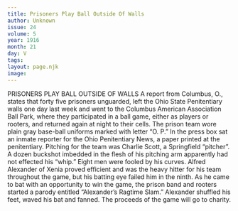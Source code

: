 ```yaml
---
title: Prisoners Play Ball Outside Of Walls
author: Unknown
issue: 24
volume: 5
year: 1916
month: 21
day: V
tags:
layout: page.njk
image:
---
```

PRISONERS PLAY BALL OUTSIDE OF WALLS      A report from Columbus, O., states that forty five prisoners unguarded, left the Ohio State Penitentiary walls one day last week and went to the Columbus American Association Ball Park, where they participated in a ball game, either as players or rooters, and returned again at night to their cells.      The prison team wore plain gray base-ball uniforms marked with letter “O. P.” In the press box sat an inmate reporter for the Ohio Penitentiary News, a paper printed at the penitentiary.      Pitching for the team was Charlie Scott, a Springfield “pitcher”. A dozen buckshot imbedded in the flesh of his pitching arm apparently had not effected his “whip.” Eight men were fooled by his curves.      Alfred Alexander of Xenia proved efficient and was the heavy hitter for his team throughout the game, but his batting eye failed him in the ninth. As he came to bat with an opportunity to win the game, the prison band and rooters started a parody entitled “Alexander’s Ragtime Slam.”  Alexander shuffled his feet, waved his bat and fanned.       The proceeds of the game will go to charity.    




